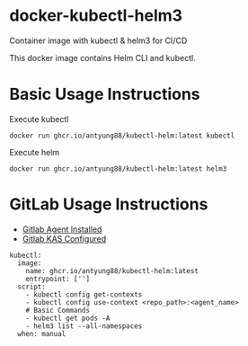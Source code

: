 # docker-kubectl-helm3
Container image with kubectl &amp; helm3 for CI/CD

This docker image contains Helm CLI and kubectl.

# Basic Usage Instructions

Execute kubectl
```
docker run ghcr.io/antyung88/kubectl-helm:latest kubectl
```

Execute helm
```
docker run ghcr.io/antyung88/kubectl-helm:latest helm3
```

# GitLab Usage Instructions

- [Gitlab Agent Installed](https://gitlab.com/gitlab-org/charts/gitlab-agent)
- [Gitlab KAS Configured](https://docs.gitlab.com/ee/administration/clusters/kas.html)

```
kubectl:
  image: 
    name: ghcr.io/antyung88/kubectl-helm:latest
    entrypoint: ['']
  script:
    - kubectl config get-contexts
    - kubectl config use-context <repo_path>:<agent_name>
    # Basic Commands
    - kubectl get pods -A
    - helm3 list --all-namespaces
  when: manual
```

